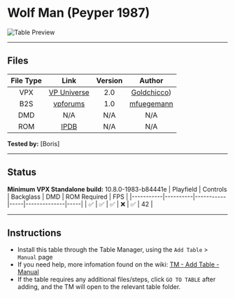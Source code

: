 # Wolf Man (Peyper 1987)

![Table Preview](../../images/vpx-wolfman-preview.png)

---

## Files
| File Type | Link | Version | Author |
|:---------:|:----:|:-------:|:------:|
| VPX | [VP Universe](https://vpuniverse.com/files/file/7729-wolf-man-peyper-1987/) | 2.0 | [Goldchicco](https://vpuniverse.com/profile/23579-goldchicco/)) |
| B2S | [vpforums](https://www.vpforums.org/index.php?app=downloads&showfile=10730) | 1.0 | [mfuegemann](https://www.vpforums.org/index.php?showuser=5944) |
| DMD | N/A | N/A | N/A |
| ROM | [IPDB](https://www.ipdb.org/machine.cgi?id=4435) | N/A | N/A |

**Tested by:** [Boris]

---

## Status 
**Minimum VPX Standalone build:** 10.8.0-1983-b84441e
| Playfield | Controls | Backglass | DMD | ROM Required | FPS | 
|-----------|----------|-----------|-----|--------------|-----|
| :white_check_mark: | :white_check_mark: | :white_check_mark: | :x: | :white_check_mark: | 42 |

---

## Instructions

- Install this table through the Table Manager, using the `Add Table` > `Manual` page
- If you need help, more infomation found on the wiki: [TM - Add Table - Manual](https://github.com/LegendsUnchained/vpx-standalone-alp4k/wiki/%5B04%5D-%F0%9F%A7%A1-TM-%E2%80%90-Other-Features#add-table---manual)
- If the table requires any additional files/steps, click `GO TO TABLE` after adding, and the TM will open to the relevant table folder.

